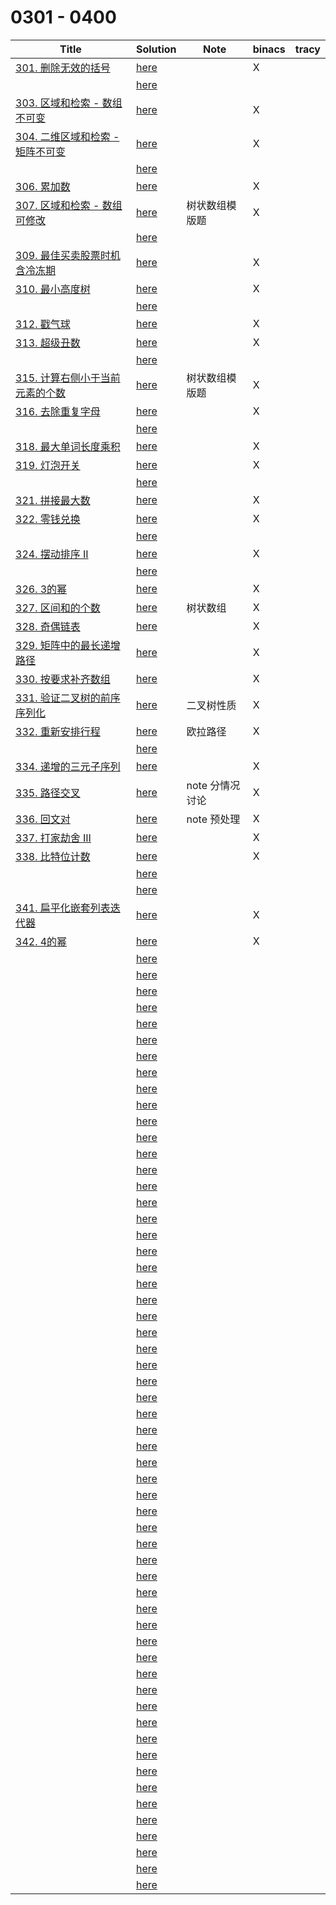 # 0301 - 0400



| Title                                                        | Solution                 | Note            | binacs | tracy |
| ------------------------------------------------------------ | ------------------------ | --------------- | ------ | ----- |
| [301. 删除无效的括号](https://leetcode-cn.com/problems/remove-invalid-parentheses/) | [here](./0301/README.md) |                 | X      |       |
|                                                              | [here](./0302/README.md) |                 |        |       |
| [303. 区域和检索 - 数组不可变](https://leetcode-cn.com/problems/range-sum-query-immutable/) | [here](./0303/README.md) |                 | X      |       |
| [304. 二维区域和检索 - 矩阵不可变](https://leetcode-cn.com/problems/range-sum-query-2d-immutable/) | [here](./0304/README.md) |                 | X      |       |
|                                                              | [here](./0305/README.md) |                 |        |       |
| [306. 累加数](https://leetcode-cn.com/problems/additive-number/) | [here](./0306/README.md) |                 | X      |       |
| [307. 区域和检索 - 数组可修改](https://leetcode-cn.com/problems/range-sum-query-mutable/) | [here](./0307/README.md) | 树状数组模版题  | X      |       |
|                                                              | [here](./0308/README.md) |                 |        |       |
| [309. 最佳买卖股票时机含冷冻期](https://leetcode-cn.com/problems/best-time-to-buy-and-sell-stock-with-cooldown/) | [here](./0309/README.md) |                 | X      |       |
| [310. 最小高度树](https://leetcode-cn.com/problems/minimum-height-trees/) | [here](./0310/README.md) |                 | X      |       |
|                                                              | [here](./0311/README.md) |                 |        |       |
| [312. 戳气球](https://leetcode-cn.com/problems/burst-balloons/) | [here](./0312/README.md) |                 | X      |       |
| [313. 超级丑数](https://leetcode-cn.com/problems/super-ugly-number/) | [here](./0313/README.md) |                 | X      |       |
|                                                              | [here](./0314/README.md) |                 |        |       |
| [315. 计算右侧小于当前元素的个数](https://leetcode-cn.com/problems/count-of-smaller-numbers-after-self/) | [here](./0315/README.md) | 树状数组模版题  | X      |       |
| [316. 去除重复字母](https://leetcode-cn.com/problems/remove-duplicate-letters/) | [here](./0316/README.md) |                 | X      |       |
|                                                              | [here](./0317/README.md) |                 |        |       |
| [318. 最大单词长度乘积](https://leetcode-cn.com/problems/maximum-product-of-word-lengths/) | [here](./0318/README.md) |                 | X      |       |
| [319. 灯泡开关](https://leetcode-cn.com/problems/bulb-switcher/) | [here](./0319/README.md) |                 | X      |       |
|                                                              | [here](./0320/README.md) |                 |        |       |
| [321. 拼接最大数](https://leetcode-cn.com/problems/create-maximum-number/) | [here](./0321/README.md) |                 | X      |       |
| [322. 零钱兑换](https://leetcode-cn.com/problems/coin-change/) | [here](./0322/README.md) |                 | X      |       |
|                                                              | [here](./0323/README.md) |                 |        |       |
| [324. 摆动排序 II](https://leetcode-cn.com/problems/wiggle-sort-ii/) | [here](./0324/README.md) |                 | X      |       |
|                                                              | [here](./0325/README.md) |                 |        |       |
| [326. 3的幂](https://leetcode-cn.com/problems/power-of-three/) | [here](./0326/README.md) |                 | X      |       |
| [327. 区间和的个数](https://leetcode-cn.com/problems/count-of-range-sum/) | [here](./0327/README.md) | 树状数组        | X      |       |
| [328. 奇偶链表](https://leetcode-cn.com/problems/odd-even-linked-list/) | [here](./0328/README.md) |                 | X      |       |
| [329. 矩阵中的最长递增路径](https://leetcode-cn.com/problems/longest-increasing-path-in-a-matrix/) | [here](./0329/README.md) |                 | X      |       |
| [330. 按要求补齐数组](https://leetcode-cn.com/problems/patching-array/) | [here](./0330/README.md) |                 | X      |       |
| [331. 验证二叉树的前序序列化](https://leetcode-cn.com/problems/verify-preorder-serialization-of-a-binary-tree/) | [here](./0331/README.md) | 二叉树性质      | X      |       |
| [332. 重新安排行程](https://leetcode-cn.com/problems/reconstruct-itinerary/) | [here](./0332/README.md) | 欧拉路径        | X      |       |
|                                                              | [here](./0333/README.md) |                 |        |       |
| [334. 递增的三元子序列](https://leetcode-cn.com/problems/increasing-triplet-subsequence/) | [here](./0334/README.md) |                 | X      |       |
| [335. 路径交叉](https://leetcode-cn.com/problems/self-crossing/) | [here](./0335/README.md) | note 分情况讨论 | X      |       |
| [336. 回文对](https://leetcode-cn.com/problems/palindrome-pairs/) | [here](./0336/README.md) | note 预处理     | X      |       |
| [337. 打家劫舍 III](https://leetcode-cn.com/problems/house-robber-iii/) | [here](./0337/README.md) |                 | X      |       |
| [338. 比特位计数](https://leetcode-cn.com/problems/counting-bits/) | [here](./0338/README.md) |                 | X      |       |
|                                                              | [here](./0339/README.md) |                 |        |       |
|                                                              | [here](./0340/README.md) |                 |        |       |
| [341. 扁平化嵌套列表迭代器](https://leetcode-cn.com/problems/flatten-nested-list-iterator/) | [here](./0341/README.md) |                 | X      |       |
| [342. 4的幂](https://leetcode-cn.com/problems/power-of-four/) | [here](./0342/README.md) |                 | X      |       |
|                                                              | [here](./0343/README.md) |                 |        |       |
|                                                              | [here](./0344/README.md) |                 |        |       |
|                                                              | [here](./0345/README.md) |                 |        |       |
|                                                              | [here](./0346/README.md) |                 |        |       |
|                                                              | [here](./0347/README.md) |                 |        |       |
|                                                              | [here](./0348/README.md) |                 |        |       |
|                                                              | [here](./0349/README.md) |                 |        |       |
|                                                              | [here](./0350/README.md) |                 |        |       |
|                                                              | [here](./0351/README.md) |                 |        |       |
|                                                              | [here](./0352/README.md) |                 |        |       |
|                                                              | [here](./0353/README.md) |                 |        |       |
|                                                              | [here](./0354/README.md) |                 |        |       |
|                                                              | [here](./0355/README.md) |                 |        |       |
|                                                              | [here](./0356/README.md) |                 |        |       |
|                                                              | [here](./0357/README.md) |                 |        |       |
|                                                              | [here](./0358/README.md) |                 |        |       |
|                                                              | [here](./0359/README.md) |                 |        |       |
|                                                              | [here](./0360/README.md) |                 |        |       |
|                                                              | [here](./0361/README.md) |                 |        |       |
|                                                              | [here](./0362/README.md) |                 |        |       |
|                                                              | [here](./0363/README.md) |                 |        |       |
|                                                              | [here](./0364/README.md) |                 |        |       |
|                                                              | [here](./0365/README.md) |                 |        |       |
|                                                              | [here](./0366/README.md) |                 |        |       |
|                                                              | [here](./0367/README.md) |                 |        |       |
|                                                              | [here](./0368/README.md) |                 |        |       |
|                                                              | [here](./0369/README.md) |                 |        |       |
|                                                              | [here](./0370/README.md) |                 |        |       |
|                                                              | [here](./0371/README.md) |                 |        |       |
|                                                              | [here](./0372/README.md) |                 |        |       |
|                                                              | [here](./0373/README.md) |                 |        |       |
|                                                              | [here](./0374/README.md) |                 |        |       |
|                                                              | [here](./0375/README.md) |                 |        |       |
|                                                              | [here](./0376/README.md) |                 |        |       |
|                                                              | [here](./0377/README.md) |                 |        |       |
|                                                              | [here](./0378/README.md) |                 |        |       |
|                                                              | [here](./0379/README.md) |                 |        |       |
|                                                              | [here](./0380/README.md) |                 |        |       |
|                                                              | [here](./0381/README.md) |                 |        |       |
|                                                              | [here](./0382/README.md) |                 |        |       |
|                                                              | [here](./0383/README.md) |                 |        |       |
|                                                              | [here](./0384/README.md) |                 |        |       |
|                                                              | [here](./0385/README.md) |                 |        |       |
|                                                              | [here](./0386/README.md) |                 |        |       |
|                                                              | [here](./0387/README.md) |                 |        |       |
|                                                              | [here](./0388/README.md) |                 |        |       |
|                                                              | [here](./0389/README.md) |                 |        |       |
|                                                              | [here](./0390/README.md) |                 |        |       |
|                                                              | [here](./0391/README.md) |                 |        |       |
|                                                              | [here](./0392/README.md) |                 |        |       |
|                                                              | [here](./0393/README.md) |                 |        |       |
|                                                              | [here](./0394/README.md) |                 |        |       |
|                                                              | [here](./0395/README.md) |                 |        |       |
|                                                              | [here](./0396/README.md) |                 |        |       |
|                                                              | [here](./0397/README.md) |                 |        |       |
|                                                              | [here](./0398/README.md) |                 |        |       |
|                                                              | [here](./0399/README.md) |                 |        |       |
|                                                              | [here](./0400/README.md) |                 |        |       |

